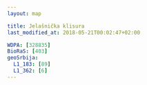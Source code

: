 ```yaml
---
layout: map

title: Jelašnička klisura
last_modified_at: 2018-05-21T00:02:47+02:00

WDPA: [328835]
BioRaS: [403]
geoSrbija:
  L1_183: [89]
  L1_362: [6]
---
```

